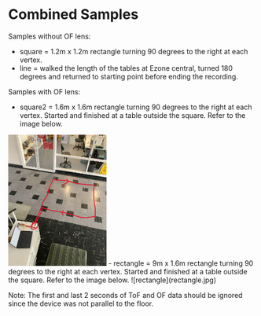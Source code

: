 # Combined Samples
Samples without OF lens:
- square = 1.2m x 1.2m rectangle turning 90 degrees to the right at each vertex.
- line = walked the length of the tables at Ezone central, turned 180 degrees and returned to starting point before ending the recording.

Samples with OF lens:
- square2 = 1.6m x 1.6m rectangle turning 90 degrees to the right at each vertex. Started and finished at a table outside the square. Refer to the image below.
<img src="square2.jpg" alt="drawing" width="200"/>
- rectangle = 9m x 1.6m rectangle turning 90 degrees to the right at each vertex. Started and finished at a table outside the square. Refer to the image below.
![rectangle](rectangle.jpg)

Note: The first and last 2 seconds of ToF and OF data should be ignored since the device was not parallel to the floor.

